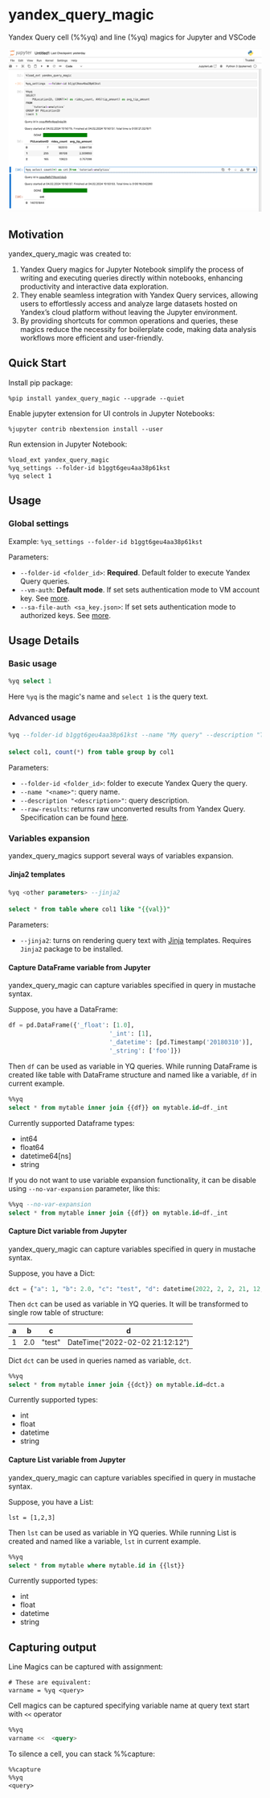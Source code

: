 # yandex_query_magic

Yandex Query cell (%%yq) and line (%yq) magics for Jupyter and VSCode

![a](screenshot.png)

## Motivation

yandex_query_magic was created to:

1. Yandex Query magics for Jupyter Notebook simplify the process of writing and executing queries directly within notebooks, enhancing productivity and interactive data exploration.
2. They enable seamless integration with Yandex Query services, allowing users to effortlessly access and analyze large datasets hosted on Yandex’s cloud platform without leaving the Jupyter environment.
3. By providing shortcuts for common operations and queries, these magics reduce the necessity for boilerplate code, making data analysis workflows more efficient and user-friendly.


## Quick Start

Install pip package:
```
%pip install yandex_query_magic --upgrade --quiet
```

Enable jupyter extension for UI controls in Jupyter Notebooks:
```
%jupyter contrib nbextension install --user
```

Run extension in Jupyter Notebook:
```
%load_ext yandex_query_magic
%yq_settings --folder-id b1ggt6geu4aa38p61kst
%yq select 1
```

## Usage

### Global settings
Example:
```%yq_settings --folder-id b1ggt6geu4aa38p61kst```


Parameters:
- `--folder-id <folder_id>`: **Required**. Default folder to execute Yandex Query queries.
- `--vm-auth`: **Default mode**. If set sets authentication mode to VM account key. See [more](https://cloud.yandex.com/en/docs/serverless-containers/operations/sa).
- `--sa-file-auth <sa_key.json>`: If set sets authentication mode to authorized keys. See [more](https://cloud.yandex.com/en/docs/iam/operations/authorized-key/create).

## Usage Details

### Basic usage

```sql
%yq select 1
```

Here `%yq` is the magic's name and ```select 1``` is the query text.

### Advanced usage

```sql
%yq --folder-id b1ggt6geu4aa38p61kst --name "My query" --description "Test query" --raw-results

select col1, count(*) from table group by col1
```

Parameters:
- `--folder-id <folder_id>`: folder to execute Yandex Query the query.
- `--name "<name>"`: query name.
- `--description "<description>"`: query description.
- `--raw-results`: returns raw unconverted results from Yandex Query. Specification can be found [here](https://cloud.yandex.com/en/docs/query/api/yql-json-conversion-rules).

### Variables expansion

yandex_query_magics support several ways of variables expansion.

#### Jinja2 templates

```sql
%yq <other parameters> --jinja2

select * from table where col1 like "{{val}}"
```

Parameters:
- `--jinja2`: turns on rendering query text with [Jinja](https://jinja.palletsprojects.com/en/3.0.x/templates/) templates. Requires `Jinja2` package to be installed.

#### Capture DataFrame variable from Jupyter

yandex_query_magic can capture variables specified in query in mustache syntax.

Suppose, you have a DataFrame:
```python
df = pd.DataFrame({'_float': [1.0],
                            '_int': [1],
                            '_datetime': [pd.Timestamp('20180310')],
                            '_string': ['foo']})
```

Then `df` can be used as variable in YQ queries. While running DataFrame is created like table with DataFrame structure and named like a variable, `df` in current example.

```sql
%%yq
select * from mytable inner join {{df}} on mytable.id=df._int
```

Currently supported Dataframe types:
- int64
- float64
- datetime64[ns]
- string

If you do not want to use variable expansion functionality, it can be disable using `--no-var-expansion` parameter, like this:

```sql
%%yq --no-var-expansion
select * from mytable inner join {{df}} on mytable.id=df._int
```

#### Capture Dict variable from Jupyter

yandex_query_magic can capture variables specified in query in mustache syntax.

Suppose, you have a Dict:
```python
dct = {"a": 1, "b": 2.0, "c": "test", "d": datetime(2022, 2, 2, 21, 12, 12)}
```

Then `dct` can be used as variable in YQ queries.
It will be transformed to single row table of structure:

|a|b|c|d|
|--|--|--|--|
|1|2.0|"test"|DateTime("2022-02-02 21:12:12")|

Dict `dct` can be used in queries named as variable, `dct`.

```sql
%%yq
select * from mytable inner join {{dct}} on mytable.id=dct.a
```

Currently supported types:
- int
- float
- datetime
- string

#### Capture List variable from Jupyter

yandex_query_magic can capture variables specified in query in mustache syntax.

Suppose, you have a List:
```
lst = [1,2,3]
```

Then `lst` can be used as variable in YQ queries. While running List is created and named like a variable, `lst` in current example.


```sql
%%yq
select * from mytable where mytable.id in {{lst}}
```

Currently supported types:
- int
- float
- datetime
- string

## Capturing output

Line Magics can be captured with assignment:

```
# These are equivalent:
varname = %yq <query>
```

Cell magics can be captured specifying variable name at query text start with `<<` operator

```sql
%%yq
varname <<  <query>
```

To silence a cell, you can stack %%capture:

```
%%capture
%%yq
<query>
```
